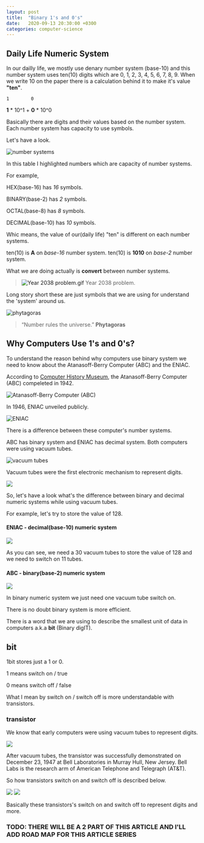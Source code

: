 ```yaml
---
layout: post
title:  "Binary 1's and 0's"
date:   2020-09-13 20:30:00 +0300
categories: computer-science
---
```


## Daily Life Numeric System

In our dailly life, we mostly use denary number system (base-10) and this number system uses ten(10) digits which are 0, 1, 2, 3, 4, 5, 6, 7, 8, 9.
When we write 10 on the paper there is a calculation behind it to make it's value **"ten"**.

    1        0
    
**1** * 10^1 + **0** * 10^0

Basically there are digits and their values based on the number system. Each number system has capacity to use symbols.

Let's have a look.

![number systems](/assets/images/number-systems.png "number systems")

In this table I highlighted numbers which are capacity of number systems.

For example,

HEX(base-16) has *16* symbols.

BINARY(base-2) has *2* symbols.

OCTAL(base-8) has *8* symbols.

DECIMAL(base-10) has *10* symbols.

Whic means, the value of our(daily life) "ten" is different on each number systems.

ten(10) is **A** on *base-16* number system.
ten(10) is **1010** on *base-2* number system.

What we are doing actually is **convert** between number systems.

><p><a><img src="https://upload.wikimedia.org/wikipedia/commons/e/e9/Year_2038_problem.gif" alt="Year 2038 problem.gif"></a> Year 2038 problem.</p>

Long story short these are just symbols that we are using for understand the 'system' around us.

![phytagoras](/assets/images/phytagoras.jpg "phytagoras
")
>“Number rules the universe.” **Phytagoras**

## Why Computers Use 1's and 0's?

To understand the reason behind why computers use binary system we need to know about the Atanasoff-Berry Computer (ABC) and the ENIAC.

According to [Computer History Museum](https://www.computerhistory.org/timeline/), the Atanasoff-Berry Computer (ABC) compeleted in 1942.

![Atanasoff-Berry Computer (ABC)](/assets/images/abc.png "Atanasoff-Berry Computer (ABC)")


In 1946, ENIAC unveiled publicly.

![ENIAC](/assets/images/eniac.png "ENIAC")

There is a difference between these computer's number systems. 

ABC has binary system and ENIAC has decimal system. Both computers were using vacuum tubes.

![vacuum tubes](/assets/images/vacuum-tube.png "vacuum tubes")

Vacuum tubes were the first electronic mechanism to represent digits. 

![](/assets/images/eniac.gif)

So, let's have a look what's the difference between binary and decimal numeric systems while using vacuum tubes.

For example, let's try to store the value of 128.

#### ENIAC - decimal(base-10) numeric system

![](/assets/images/eniac-vacuum.png)

As you can see, we need a 30 vacuum tubes to store the value of 128 and we need to switch on 11 tubes.

#### ABC - binary(base-2) numeric system

![](/assets/images/abc-vacuum.png)

In binary numeric system we just need one vacuum tube switch on.

There is no doubt binary system is more efficient.

There is a word that we are using to describe the smallest unit of data in computers a.k.a **bit** (Binary digIT).

## bit

1bit stores just a 1 or 0.

1 means switch on / true

0 means switch off / false

What I mean by switch on / switch off is more understandable with transistors.

### transistor

We know that early computers were using vacuum tubes to represent digits.

![](/assets/images/first-transistor.png)

After vacuum tubes, the transistor was successfully demonstrated on December 23, 1947 at Bell Laboratories in Murray Hull, New Jersey. Bell Labs is the research arm of American Telephone and Telegraph (AT&T). 

So how transistors switch on and switch off is described below.

![](/assets/images/transistor.png)
![](/assets/images/transistor-switches.png)

Basically these transistors's switch on and switch off to represent digits and more.

### TODO: THERE WILL BE A 2 PART OF THIS ARTICLE AND I'LL ADD ROAD MAP FOR THIS ARTICLE SERIES

